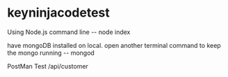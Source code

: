 # keyninjacodetest

Using Node.js command line
-- node index

have mongoDB installed on local.
open another terminal command to keep the mongo running
-- mongod

PostMan Test
/api/customer
